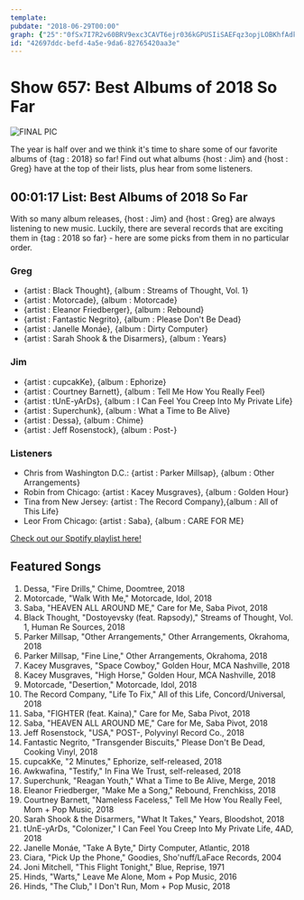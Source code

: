 ```yaml
---
template: 
pubdate: "2018-06-29T00:00"
graph: {"25":"0fSx7I7R2v60BRV9exc3CAVT6ejr036kGPUSIiSAEFqz3opjLOBKhfAdkUS8bDO7Sxf7tV137zUWTe2xZwiyor7BMtNFhHLWoJ7Hnlgh4xJEyb"}
id: "42697ddc-befd-4a5e-9da6-82765420aa3e"
---
```






# Show 657: Best Albums of 2018 So Far

![FINAL PIC](https://static.soundopinions.org/images/2018/FINAL_PIC.png)

The year is half over and we think it's time to share some of our favorite albums of {tag : 2018} so far! Find out what albums {host : Jim} and {host : Greg} have at the top of their lists, plus hear from some listeners.



## 00:01:17 List: Best Albums of 2018 So Far

With so many album releases, {host : Jim} and {host : Greg} are always listening to new music. Luckily, there are several records that are exciting them in {tag : 2018 so far} - here are some picks from them in no particular order.


### Greg

- {artist : Black Thought}, {album : Streams of Thought, Vol. 1}
- {artist : Motorcade}, {album : Motorcade}
- {artist : Eleanor Friedberger}, {album : Rebound}
- {artist : Fantastic Negrito}, {album : Please Don't Be Dead}
- {artist : Janelle Monáe}, {album : Dirty Computer}
- {artist : Sarah Shook & the Disarmers}, {album : Years}


### Jim

- {artist : cupcakKe}, {album : Ephorize}
- {artist : Courtney Barnett}, {album : Tell Me How You Really Feel}
- {artist : tUnE-yArDs}, {album : I Can Feel You Creep Into My Private Life}
- {artist : Superchunk}, {album : What a Time to Be Alive}
- {artist : Dessa}, {album : Chime}
- {artist : Jeff Rosenstock}, {album : Post-}


### Listeners

- Chris from Washington D.C.: {artist : Parker Millsap}, {album : Other Arrangements}
- Robin from Chicago: {artist : Kacey Musgraves}, {album : Golden Hour}
- Tina from New Jersey: {artist : The Record Company},{album : All of This Life}
- Leor From Chicago: {artist : Saba}, {album : CARE FOR ME}

[Check out our Spotify playlist here!](https://open.spotify.com/user/soundopinions/playlist/1fAOokKSIyusbd47HTj4JC?si=XFkT60kmQJqZlOurp2slqA)



## Featured Songs

1. Dessa, "Fire Drills," Chime, Doomtree, 2018
2. Motorcade, "Walk With Me," Motorcade, Idol, 2018
3. Saba, "HEAVEN ALL AROUND ME," Care for Me, Saba Pivot, 2018
4. Black Thought, "Dostoyevsky (feat. Rapsody)," Streams of Thought, Vol. 1, Human Re Sources, 2018
5. Parker Millsap, "Other Arrangements," Other Arrangements, Okrahoma, 2018
6. Parker Millsap, "Fine Line," Other Arrangements, Okrahoma, 2018
7. Kacey Musgraves, "Space Cowboy," Golden Hour, MCA Nashville, 2018
8. Kacey Musgraves, "High Horse," Golden Hour, MCA Nashville, 2018
9. Motorcade, "Desertion," Motorcade, Idol, 2018
10. The Record Company, "Life To Fix," All of this Life, Concord/Universal, 2018
11. Saba, "FIGHTER (feat. Kaina)," Care for Me, Saba Pivot, 2018
12. Saba, "HEAVEN ALL AROUND ME," Care for Me, Saba Pivot, 2018
13. Jeff Rosenstock, "USA," POST-, Polyvinyl Record Co., 2018
14. Fantastic Negrito, "Transgender Biscuits," Please Don't Be Dead, Cooking Vinyl, 2018
15. cupcakKe, "2 Minutes," Ephorize, self-released, 2018
16. Awkwafina, "Testify," In Fina We Trust, self-released, 2018
17. Superchunk, "Reagan Youth," What a Time to Be Alive, Merge, 2018
18. Eleanor Friedberger, "Make Me a Song," Rebound, Frenchkiss, 2018
19. Courtney Barnett, "Nameless Faceless," Tell Me How You Really Feel, Mom + Pop Music, 2018
20. Sarah Shook & the Disarmers, "What It Takes," Years, Bloodshot, 2018
21. tUnE-yArDs, "Colonizer," I Can Feel You Creep Into My Private Life, 4AD, 2018
22. Janelle Monáe, "Take A Byte," Dirty Computer, Atlantic, 2018
23. Ciara, "Pick Up the Phone," Goodies, Sho'nuff/LaFace Records, 2004
24. Joni Mitchell, "This Flight Tonight," Blue, Reprise, 1971
25. Hinds, "Warts," Leave Me Alone, Mom + Pop Music, 2016
26. Hinds, "The Club," I Don't Run, Mom + Pop Music, 2018